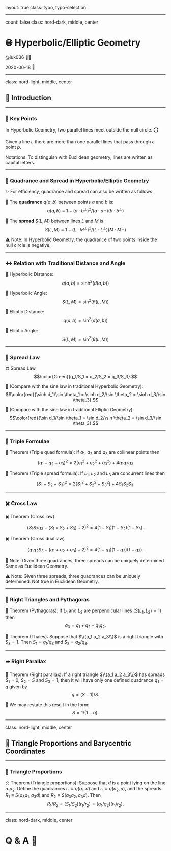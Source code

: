 layout: true
class: typo, typo-selection

---

count: false
class: nord-dark, middle, center

# 🌐 Hyperbolic/Elliptic Geometry

@luk036 👨‍💻

2020-06-18 📅

---

class: nord-light, middle, center

## 👋 Introduction

---

### 🔑 Key Points

In Hyperbolic Geometry, two parallel lines meet outside the null circle. ⭕

Given a line $l$, there are more than one parallel lines that pass through a point $p$.

Notations: To distinguish with Euclidean geometry, lines are written as capital letters.

---

### 📏 Quadrance and Spread in Hyperbolic/Elliptic Geometry

✨ For efficiency, quadrance and spread can also be written as follows.

📏 The **quadrance** $q(a, b)$ between points $a$ and $b$ is:
$$q(a, b) \equiv 1 - (a \cdot b^\perp)^2 / (a \cdot a^\perp)(b \cdot b^\perp)$$

📐 The **spread** $S(L, M)$ between lines $L$ and $M$ is
$$S(L, M ) \equiv 1 - (L \cdot M^\perp)^2 / (L \cdot L^\perp)(M \cdot M^\perp)$$

⚠️ Note: In Hyperbolic Geometry, the quadrance of two points inside the null circle is negative.

---

### ↔️ Relation with Traditional Distance and Angle

📏 Hyperbolic Distance: $$q(a, b ) = \sinh^2(d(a, b ) )$$

📐 Hyperbolic Angle: $$S(L, M ) = \sin^2(\theta(L, M))$$

📏 Elliptic Distance: $$q(a, b ) = \sin^2(d(a, b ))$$

📐 Elliptic Angle: $$S(L, M ) = \sin^2(\theta(L, M))$$

---

### 📐 Spread Law

⚖️ Spread Law $$\color{Green}{q_1/S_1 = q_2/S_2 = q_3/S_3}.$$

📐 (Compare with the sine law in traditional Hyperbolic Geometry):
$$\color{red}{\sinh d_1/\sin \theta_1 = \sinh d_2/\sin \theta_2 = \sinh d_3/\sin \theta_3}.$$

📐 (Compare with the sine law in traditional Elliptic Geometry):
$$\color{red}{\sin d_1/\sin \theta_1 = \sin d_2/\sin \theta_2 = \sin d_3/\sin \theta_3}.$$

---

### 🔢 Triple Formulae

🧮 Theorem (Triple quad formula): If $a_1$, $a_2$ and $a_3$ are collinear points then
$$(q_1 + q_2 + q_3)^2 = 2(q_1^2 + q_2^2 + q_3^2) + 4 q_1 q_2 q_3$$

🧮 Theorem (Triple spread formula): If $L_1$, $L_2$ and $L_3$ are concurrent lines then
$$(S_1 + S_2 + S_3)^2 = 2(S_1^2 + S_2^2 + S_3^2) + 4 S_1 S_2 S_3.$$

---

### ✖️ Cross Law

✖️ Theorem (Cross law)
$$(S_1 S_2 q_3 - (S_1 + S_2 + S_3) + 2)^2 = 4(1 - S_1)(1 - S_2)(1 - S_3).$$

✖️ Theorem (Cross dual law)
$$(q_1 q_2 S_3 - (q_1 + q_2 + q_3) + 2)^2 = 4(1 - q_1)(1 - q_2)(1 - q_3).$$

🔄 Note: Given three quadrances, three spreads can be uniquely determined. Same as Euclidean Geometry.

⚠️ Note: Given three spreads, three quadrances can be uniquely determined. Not true in Euclidean Geometry.

---

### 📐 Right Triangles and Pythagoras

📏 Theorem (Pythagoras): If $L_1$ and $L_2$ are perpendicular lines ($S(L_1, L_2) = 1$) then $$q_3 = q_1 + q_2 - q_1 q_2.$$

📐 Theorem (Thales): Suppose that $\\{a_1 a_2 a_3\\}$ is a right triangle with $S_3 = 1$. Then $S_1 = q_1 / q_3$ and $S_2 = q_2 / q_3$.

---

### ➡️ Right Parallax

📐 Theorem (Right parallax): If a right triangle $\\{a_1 a_2 a_3\\}$ has spreads $S_1 = 0$, $S_2 = S$ and $S_3 = 1$, then it will have only one defined quadrance $q_1 = q$ given by $$q = (S - 1)/S.$$

🔄 We may restate this result in the form: $$S = 1 / (1 - q).$$

---

class: nord-light, middle, center

## 📐 Triangle Proportions and Barycentric Coordinates

---

### 🔺 Triangle Proportions

⚖️ Theorem (Triangle proportions): Suppose that $d$ is a point lying on the line $a_1 a_2$. Define the quadrances $r_1 \equiv q(a_1, d)$ and $r_1 \equiv q(a_2, d)$, and the spreads $R_1 \equiv S(a_3 a_1, a_3 d)$ and $R_2 \equiv S(a_3 a_2, a_3 d)$. Then $$R_1/R_2 = (S_1/S_2)(r_1/r_2) = (q_1/q_2)(r_1/r_2).$$

---

class: nord-dark, middle, center

# Q & A 🎤
